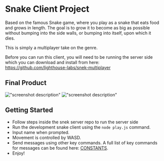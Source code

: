 # Snake Client Project

Based on the famous Snake game, where you play as a snake that eats food and grows in length. The goal is to grow it to become as big as possible without bumping into the side walls, or bumping into itself, upon which it dies.

This is simply a multiplayer take on the genre.

Before you can run this client, you will need to be running the server side which you can download and install from here: https://github.com/lighthouse-labs/snek-multiplayer 

## Final Product

!["screenshot description"](#)
!["screenshot description"](#)


## Getting Started

- Follow steps inside the snek server repo to run the server side
- Run the development snake client using the `node play.js` command.
- Input name when prompted. 
- Movement is controlled by WASD.
- Send messages using other key commands. A full list of key commands for messages can be found here: [CONSTANTS](./constants.js).
- Enjoy!
